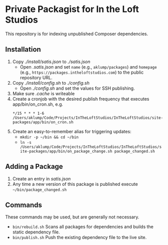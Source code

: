 # Private Packagist for In the Loft Studios

This repository is for indexing unpublished Composer dependencies.

## Installation

1. Copy _./install/satis.json_ to _./satis.json_
   *  Open _.satis.json_ and set `name` (e.g., `aklump/packages`) and `homepage` (e.g., `https://packages.intheloftstudios.com`) to the public repository URL.
3. Copy _./install/config.sh_ to _./config.sh_
   * Open _./config.sh_ and set the values for SSH publishing.
5. Make sure _.cache_ is writeable
6. Create a cronjob with the desired publish frequency that executes app/bin/on_cron.sh, e.g.
    ```
    */15 * * * 1-6 /Users/aklump/Code/Projects/InTheLoftStudios/InTheLoftStudios/site-packages/app/bin/on_cron.sh
    ```
7. Create an easy-to-remember alias for triggering updates:
    * `mkdir -p ~/bin && cd ~/bin`
    * `ln -s /Users/aklump/Code/Projects/InTheLoftStudios/InTheLoftStudios/site-packages/app/bin/on_package_change.sh package_changed.sh`

## Adding a Package

1. Create an entry in _satis.json_
2. Any time a new version of this package is published execute `~/bin/package_changed.sh`

## Commands

These commands may be used, but are generally not necessary.

* `bin/rebuild.sh` Scans all packages for dependencies and builds the static dependency file.
* `bin/publish.sh` Push the existing dependency file to the live site.
